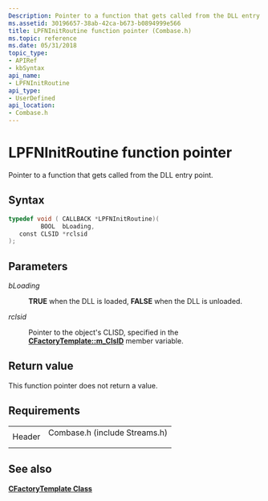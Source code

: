 ```yaml
---
Description: Pointer to a function that gets called from the DLL entry point.
ms.assetid: 30196657-38ab-42ca-b673-b0894999e566
title: LPFNInitRoutine function pointer (Combase.h)
ms.topic: reference
ms.date: 05/31/2018
topic_type: 
- APIRef
- kbSyntax
api_name: 
- LPFNInitRoutine
api_type: 
- UserDefined
api_location: 
- Combase.h
---
```


# LPFNInitRoutine function pointer

Pointer to a function that gets called from the DLL entry point.

## Syntax


```C++
typedef void ( CALLBACK *LPFNInitRoutine)(
         BOOL  bLoading,
   const CLSID *rclsid
);
```



## Parameters

<dl> <dt>

*bLoading* 
</dt> <dd>

**TRUE** when the DLL is loaded, **FALSE** when the DLL is unloaded.

</dd> <dt>

*rclsid* 
</dt> <dd>

Pointer to the object's CLISD, specified in the [**CFactoryTemplate::m\_ClsID**](cfactorytemplate-m-clsid.md) member variable.

</dd> </dl>

## Return value

This function pointer does not return a value.

## Requirements



|                   |                                                                                                          |
|-------------------|----------------------------------------------------------------------------------------------------------|
| Header<br/> | <dl> <dt>Combase.h (include Streams.h)</dt> </dl> |



## See also

<dl> <dt>

[**CFactoryTemplate Class**](cfactorytemplate.md)
</dt> </dl>

 

 




